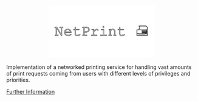 <p align="center">
  <img src="https://github.com/Nizar1999/NetPrint/blob/main/screenshots/Banner.png" width = 55%; height=55% />
</p>


Implementation of a networked printing service for handling vast amounts of print requests coming from users with different levels of privileges and priorities.

[Further Information]("./NetPrint_Report.docx")
